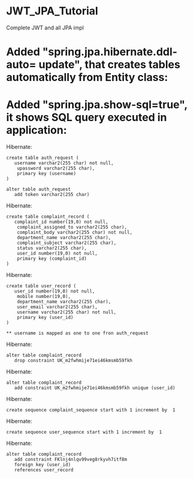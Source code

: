 # JWT_JPA_Tutorial
Complete JWT and all JPA impl

# Added "spring.jpa.hibernate.ddl-auto= update", that creates tables automatically from Entity class:

# Added "spring.jpa.show-sql=true", it shows SQL query executed in application:

Hibernate: 
    
    create table auth_request (
       username varchar2(255 char) not null,
        upassword varchar2(255 char),
        primary key (username)
    )
    
    alter table auth_request 
       add token varchar2(255 char)
       
Hibernate: 
    
    create table complaint_record (
       complaint_id number(19,0) not null,
        complaint_assigned_to varchar2(255 char),
        complaint_body varchar2(255 char) not null,
        department_name varchar2(255 char),
        complaint_subject varchar2(255 char),
        status varchar2(255 char),
        user_id number(19,0) not null,
        primary key (complaint_id)
    )
Hibernate: 
    
    create table user_record (
       user_id number(19,0) not null,
        mobile number(19,0),
        department_name varchar2(255 char),
        user_email varchar2(255 char),
        username varchar2(255 char) not null,
        primary key (user_id)
    )
    
    ** username is mapped as one to one fron auth_request
    
Hibernate: 
    
    alter table complaint_record 
       drop constraint UK_m2fwhmije71ei46kmsmb59fkh
       
Hibernate: 
    
    alter table complaint_record 
       add constraint UK_m2fwhmije71ei46kmsmb59fkh unique (user_id)
       
Hibernate: 
    
    create sequence complaint_sequence start with 1 increment by  1

Hibernate:
    
    create sequence user_sequence start with 1 increment by  1

Hibernate: 
    
    alter table complaint_record 
       add constraint FKlnj4nlqv99veg8rkyvh7itf8m 
       foreign key (user_id) 
       references user_record
